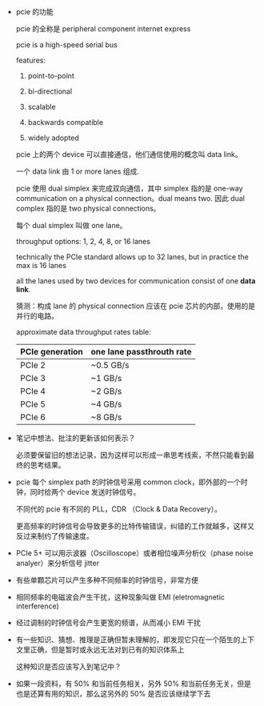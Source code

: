 * pcie 的功能

    pcie 的全称是 peripheral component internet express

    pcie is a high-speed serial bus

    features:

    1. point-to-point

    2. bi-directional

    3. scalable

    4. backwards compatible

    5. widely adopted

    pcie 上的两个 device 可以直接通信，他们通信使用的概念叫 data link。

    一个 data link 由 1 or more lanes 组成.

    pcie 使用 dual simplex 来完成双向通信，其中 simplex 指的是 one-way communication on a physical connection。dual means two. 因此 dual complex 指的是 two physical connections。

    每个 dual simplex 叫做 one lane。

    throughput options: 1, 2, 4, 8, or 16 lanes

    technically the PCIe standard allows up to 32 lanes, but in practice the max is 16 lanes

    all the lanes used by two devices for communication consist of one **data link**.

    猜测：构成 lane 的 physical connection 应该在 pcie 芯片的内部，使用的是并行的电路。

    approximate data throughput rates table:

    | PCIe generation | one lane passthrouth rate |
    | - | - |
    | PCIe 2 | ~0.5 GB/s |
    | PCIe 3 | ~1 GB/s |
    | PCIe 4 | ~2 GB/s |
    | PCIe 5 | ~4 GB/s |
    | PCIe 6 | ~8 GB/s |

* 笔记中想法、批注的更新该如何表示？

    必须要保留旧的想法记录，因为这样可以形成一串思考线索，不然只能看到最终的思考结果。

* pcie 每个 simplex path 的时钟信号采用 common clock，即外部的一个时钟，同时给两个 device 发送时钟信号。

    不同代的 pcie 有不同的 PLL，CDR （Clock & Data Recovery）。

    更高频率的时钟信号会导致更多的比特传输错误，纠错的工作就越多，这样又反过来制约了传输速度。

* PCIe 5+ 可以用示波器（Oscilloscope）或者相位噪声分析仪（phase noise analyer）来分析信号 jitter

* 有些单顆芯片可以产生多种不同频率的时钟信号，非常方便

* 相同频率的电磁波会产生干扰，这种现象叫做 EMI (eletromagnetic interference)

* 经过调制的时钟信号会产生更宽的频谱，从而减小 EMI 干扰

* 有一些知识、猜想、推理是正确但暂未理解的，即发现它只在一个陌生的上下文里正确，但是暂时或永远无法对到已有的知识体系上

    这种知识是否应该写入到笔记中？

* 如果一段资料，有 50% 和当前任务相关，另外 50% 和当前任务无关，但是也是还算有用的知识，那么这另外的 50% 是否应该继续学下去